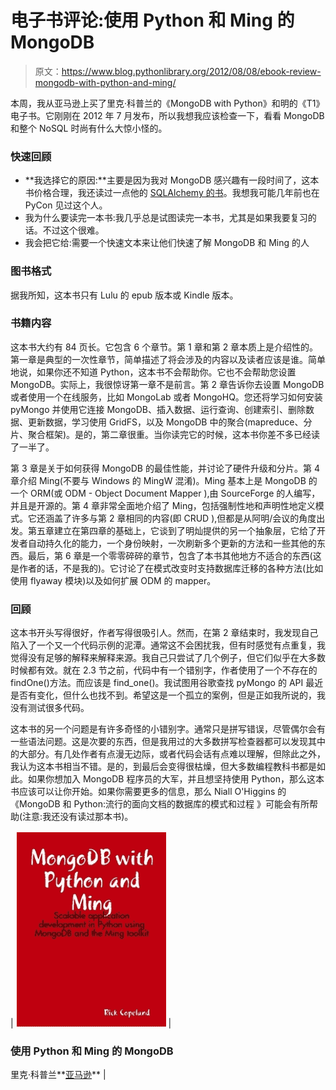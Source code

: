 # 电子书评论:使用 Python 和 Ming 的 MongoDB

> 原文：<https://www.blog.pythonlibrary.org/2012/08/08/ebook-review-mongodb-with-python-and-ming/>

本周，我从亚马逊上买了里克·科普兰的《MongoDB with Python》和明的《T1》电子书。它刚刚在 2012 年 7 月发布，所以我想我应该检查一下，看看 MongoDB 和整个 NoSQL 时尚有什么大惊小怪的。

### 快速回顾

*   **我选择它的原因:**主要是因为我对 MongoDB 感兴趣有一段时间了，这本书价格合理，我还读过一点他的 [SQLAlchemy 的书](http://www.amazon.com/gp/product/0596516142/ref=as_li_ss_tl?ie=UTF8&camp=1789&creative=390957&creativeASIN=0596516142&linkCode=as2&tag=thmovsthpy-20)。我想我可能几年前也在 PyCon 见过这个人。
*   我为什么要读完一本书:我几乎总是试图读完一本书，尤其是如果我要复习的话。不过这个很难。
*   我会把它给:需要一个快速文本来让他们快速了解 MongoDB 和 Ming 的人

### 图书格式

据我所知，这本书只有 Lulu 的 epub 版本或 Kindle 版本。

### 书籍内容

这本书大约有 84 页长。它包含 6 个章节。第 1 章和第 2 章本质上是介绍性的。第一章是典型的一次性章节，简单描述了将会涉及的内容以及读者应该是谁。简单地说，如果你还不知道 Python，这本书不会帮助你。它也不会帮助您设置 MongoDB。实际上，我很惊讶第一章不是前言。第 2 章告诉你去设置 MongoDB 或者使用一个在线服务，比如 MongoLab 或者 MongoHQ。您还将学习如何安装 pyMongo 并使用它连接 MongoDB、插入数据、运行查询、创建索引、删除数据、更新数据，学习使用 GridFS，以及 MongoDB 中的聚合(mapreduce、分片、聚合框架)。是的，第二章很重。当你读完它的时候，这本书你差不多已经读了一半了。

第 3 章是关于如何获得 MongoDB 的最佳性能，并讨论了硬件升级和分片。第 4 章介绍 Ming(不要与 Windows 的 MingW 混淆)。Ming 基本上是 MongoDB 的一个 ORM(或 ODM - Object Document Mapper ),由 SourceForge 的人编写，并且是开源的。第 4 章非常全面地介绍了 Ming，包括强制性地和声明性地定义模式。它还涵盖了许多与第 2 章相同的内容(即 CRUD ),但都是从阿明/会议的角度出发。第五章建立在第四章的基础上，它谈到了明灿提供的另一个抽象层，它给了开发者自动持久化的能力，一个身份映射，一次刷新多个更新的方法和一些其他的东西。最后，第 6 章是一个零零碎碎的章节，包含了本书其他地方不适合的东西(这是作者的话，不是我的)。它讨论了在模式改变时支持数据库迁移的各种方法(比如使用 flyaway 模块)以及如何扩展 ODM 的 mapper。

### 回顾

这本书开头写得很好，作者写得很吸引人。然而，在第 2 章结束时，我发现自己陷入了一个又一个代码示例的泥潭。通常这不会困扰我，但有时感觉有点重复，我觉得没有足够的解释来解释来源。我自己只尝试了几个例子，但它们似乎在大多数时候都有效。就在 2.3 节之前，代码中有一个错别字，作者使用了一个不存在的 findOne()方法。而应该是 find_one()。我试图用谷歌查找 pyMongo 的 API 最近是否有变化，但什么也找不到。希望这是一个孤立的案例，但是正如我所说的，我没有测试很多代码。

这本书的另一个问题是有许多奇怪的小错别字。通常只是拼写错误，尽管偶尔会有一些语法问题。这是次要的东西，但是我用过的大多数拼写检查器都可以发现其中的大部分。有几处作者有点漫无边际，或者代码会话有点难以理解，但除此之外，我认为这本书相当不错。是的，到最后会变得很枯燥，但大多数编程教科书都是如此。如果你想加入 MongoDB 程序员的大军，并且想坚持使用 Python，那么这本书应该可以让你开始。如果你需要更多的信息，那么 Niall O'Higgins 的《MongoDB 和 Python:流行的面向文档的数据库的模式和过程 》可能会有所帮助(注意:我还没有读过那本书)。

| [![](img/5f3d9d95e792ca5bde5047100b565409.png "pymongo_ming_book.png")](https://www.blog.pythonlibrary.org/wp-content/uploads/2011/11/pymongo_ming_book.png) | 

### 使用 Python 和 Ming 的 MongoDB

里克·科普兰**[亚马逊](http://www.amazon.com/gp/product/B008O528IA/ref=as_li_ss_tl?ie=UTF8&camp=1789&creative=390957&creativeASIN=B008O528IA&linkCode=as2&tag=thmovsthpy-20)** |